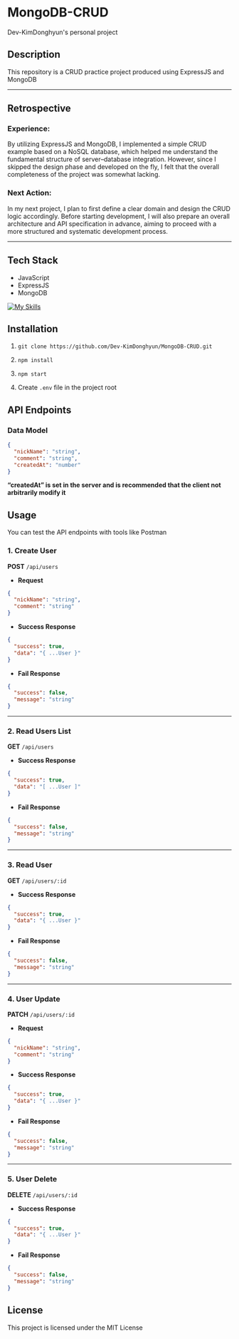 # MongoDB-CRUD

Dev-KimDonghyun's personal project

## Description

This repository is a CRUD practice project produced using ExpressJS and MongoDB

---

## Retrospective

### Experience:

By utilizing ExpressJS and MongoDB, I implemented a simple CRUD example based on a NoSQL database, which helped me understand the fundamental structure of server–database integration. However, since I skipped the design phase and developed on the fly, I felt that the overall completeness of the project was somewhat lacking.

### Next Action:

In my next project, I plan to first define a clear domain and design the CRUD logic accordingly. Before starting development, I will also prepare an overall architecture and API specification in advance, aiming to proceed with a more structured and systematic development process.

---

## Tech Stack

- JavaScript
- ExpressJS
- MongoDB

<a href="https://skillicons.dev"><img src="https://skillicons.dev/icons?i=javascript,expressjs,mongodb&theme=dark&perline=15" alt="My Skills" /></a>

## Installation

1. `git clone https://github.com/Dev-KimDonghyun/MongoDB-CRUD.git`

2. `npm install`

3. `npm start`

4. Create `.env` file in the project root

## API Endpoints

### Data Model

```json
{
  "nickName": "string",
  "comment": "string",
  "createdAt": "number"
}
```

**“createdAt” is set in the server and is recommended that the client not arbitrarily modify it**

## Usage

You can test the API endpoints with tools like Postman

### 1. Create User

**POST** `/api/users`

- **Request**

```json
{
  "nickName": "string",
  "comment": "string"
}
```

- **Success Response**

```json
{
  "success": true,
  "data": "{ ...User }"
}
```

- **Fail Response**

```json
{
  "success": false,
  "message": "string"
}
```

---

### 2. Read Users List

**GET** `/api/users`

- **Success Response**

```json
{
  "success": true,
  "data": "[ ...User ]"
}
```

- **Fail Response**

```json
{
  "success": false,
  "message": "string"
}
```

---

### 3. Read User

**GET** `/api/users/:id`

- **Success Response**

```json
{
  "success": true,
  "data": "{ ...User }"
}
```

- **Fail Response**

```json
{
  "success": false,
  "message": "string"
}
```

---

### 4. User Update

**PATCH** `/api/users/:id`

- **Request**

```json
{
  "nickName": "string",
  "comment": "string"
}
```

- **Success Response**

```json
{
  "success": true,
  "data": "{ ...User }"
}
```

- **Fail Response**

```json
{
  "success": false,
  "message": "string"
}
```

---

### 5. User Delete

**DELETE** `/api/users/:id`

- **Success Response**

```json
{
  "success": true,
  "data": "{ ...User }"
}
```

- **Fail Response**

```json
{
  "success": false,
  "message": "string"
}
```

## License

This project is licensed under the MIT License
